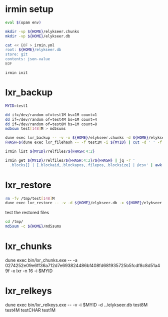 irmin setup
===========

```sh
eval $(opam env)

mkdir -vp ${HOME}/elykseer.chunks
mkdir -vp ${HOME}/elykseer.db

cat << EOF > irmin.yml
root: ${HOME}/elykseer.db
store: git
contents: json-value
EOF
```

`irmin init`


lxr_backup
==========

```sh
MYID=test1

dd if=/dev/random of=test1M bs=1M count=1
dd if=/dev/random of=test4M bs=1M count=4
dd if=/dev/random of=test8M bs=1M count=8
md5sum test[148]M > md5sums
```

```sh
dune exec lxr_backup -- -v -x ${HOME}/elykseer.chunks -d ${HOME}/elykseer.db -n 16 -i $MYID test1M test4M test8M
FHASH=$(dune exec lxr_filehash -- -f test1M -i ${MYID} | cut -d ' ' -f 2)

irmin list ${MYID}/relfiles/${FHASH:4:2}

irmin get ${MYID}/relfiles/${FHASH:4:2}/${FHASH} | jq -r '
  .blocks[] | [.blockaid,.blockapos,.filepos,.blocksize] | @csv' | awk "{print \"${FHASH},\"\$0}" >> relfiles.csv
```


lxr_restore
===========

```sh
rm -fv /tmp/test[148]M
dune exec lxr_restore -- -v -d ${HOME}/elykseer.db -x ${HOME}/elykseer.chunks -n 16 -o /tmp/ -i $MYID test1M test8M test4M
```

test the restored files
```sh
cd /tmp/
md5sum -c ${HOME}/md5sums
```


lxr_chunks
==========

dune exec bin/lxr_chunks.exe -- -a 0274252e09e6ff36a712d7e693824486bf408fd681935725b5fcdf8c8d51a49f -x lxr -n 16 -i $MYID


lxr_relkeys
===========

dune exec bin/lxr_relkeys.exe -- -v -i $MYID -d ../elykseer.db test8M test4M testCHAR test1M

